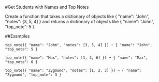 #Get Students with Names and Top Notes

Create a function that takes a dictionary of objects like { "name": "John", "notes": [3, 5, 4] } and returns a dictionary of objects like { "name": "John", "top_note": 5 }.

##Examples

    top_note({ "name": "John", "notes": [3, 5, 4] }) ➞ { "name": "John", "top_note": 5 }
    
    top_note({ "name": "Max", "notes": [1, 4, 6] }) ➞ { "name": "Max", "top_note": 6 }
    
    top_note({ "name": "Zygmund", "notes": [1, 2, 3] }) ➞ { "name": "Zygmund", "top_note": 3 }